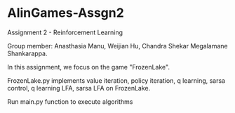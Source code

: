 # AIinGames-Assgn2
Assignment 2 - Reinforcement Learning

Group member: Anasthasia Manu, Weijian Hu, Chandra Shekar Megalamane Shankarappa.

In this assignment, we focus on the game "FrozenLake".

FrozenLake.py implements value iteration, policy iteration, q learning, sarsa control, q learning LFA, sarsa LFA on FrozenLake.


Run main.py function to execute algorithms
